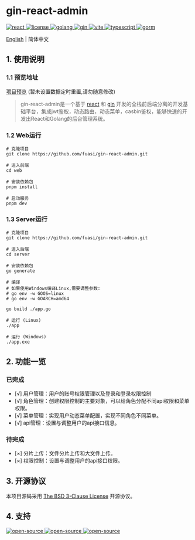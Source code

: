 # gin-react-admin

 <a href="https://github.com/facebook/react">
    <img src="https://img.shields.io/badge/react-18.2.0-brightgreen.svg" alt="react">
  </a>
  <a href="https://github.com/fuasi/gin-react-admin/blob/main/LICENSE">
    <img src="https://img.shields.io/badge/license-BSG-brightgreen.svg" alt="license">
  </a>
  <a href="https://img.shields.io/badge/golang-1.20.5-blue.svg">
    <img src="https://img.shields.io/badge/golang-1.20.5-blue.svg" alt="golang">
  </a>  
<a href="https://img.shields.io/badge/gin-1.20.5-blue.svg">
    <img src="https://img.shields.io/badge/gin-1.9.1-blue.svg" alt="gin">
  </a>
<a href="https://img.shields.io/badge/vite-4.3.9-orange.svg">
    <img src="https://img.shields.io/badge/vite-4.3.9-orange.svg" alt="vite">
  </a>
<a href="https://img.shields.io/badge/typescript-5.0.2-orange.svg">
    <img src="https://img.shields.io/badge/typescript-5.0.2-orange.svg" alt="typescript">
  </a>
<a href="https://img.shields.io/badge/gorm-1.25.1-blue.svg">
    <img src="https://img.shields.io/badge/gorm-1.25.1-blue.svg" alt="gorm">
  </a>  

[English](./README-en.md) | 简体中文

## 1. 使用说明

### 1.1 预览地址
<a href="http://117.72.33.35:7888/">项目预览</a> (暂未设置数据定时重置,请勿随意修改)

> gin-react-admin是一个基于 [react](https://react.dev/) 和 [gin](https://gin-gonic.com) 开发的全栈前后端分离的开发基础平台，集成jwt鉴权，动态路由，动态菜单，casbin鉴权，能够快速的开发出React和Golang的后台管理系统。

### 1.2 Web运行
```
# 克隆项目
git clone https://github.com/fuasi/gin-react-admin.git

# 进入前端
cd web

# 安装依赖包
pnpm install

# 启动服务
pnpm dev 

```
### 1.3 Server运行
```
# 克隆项目
git clone https://github.com/fuasi/gin-react-admin.git

# 进入后端
cd server

# 安装依赖包
go generate

# 编译
# 如果使用Windows编译Linux,需要调整参数: 
# go env -w GOOS=linux
# go env -w GOARCH=amd64

go build ./app.go 

# 运行 (Linux)
./app

# 运行 (Windows)
./app.exe
```

## 2. 功能一览

### 已完成
- [√] 用户管理：用户的账号权限管理以及登录和登录权限控制
- [√] 角色管理：创建权限控制的主要对象，可以给角色分配不同api权限和菜单权限。
- [√] 菜单管理：实现用户动态菜单配置，实现不同角色不同菜单。
- [√] api管理：设置与调整用户的api接口信息。
### 待完成

- [×] 分片上传：文件分片上传和大文件上传。
- [×] 权限控制：设置与调整用户的api接口权限。

## 3. 开源协议

本项目源码采用 [The BSD 3-Clause License](https://choosealicense.com/licenses/bsd-3-clause/) 开源协议。

## 4. 支持
<a href="https://www.jetbrains.com/community/opensource/?utm_campaign=opensource&utm_content=approved&utm_medium=email&utm_source=newsletter&utm_term=jblogo#support">
 <img style="width:105px,height:105px" src="https://resources.jetbrains.com/storage/products/company/brand/logos/jb_beam.svg?_gl=1*jpv2l7*_ga*MTQyNTQzMTA0MC4xNjkxNTU0MzA1*_ga_9J976DJZ68*MTY5NTgwNDEzMC40LjEuMTY5NTgwNjI1Ny42MC4wLjA.&_ga=2.24538040.346469446.1695804131-1425431040.1691554305" alt="open-source"/>
</a>
<a href="https://www.jetbrains.com/community/opensource/?utm_campaign=opensource&utm_content=approved&utm_medium=email&utm_source=newsletter&utm_term=jblogo#support">
 <img src="https://resources.jetbrains.com/storage/products/company/brand/logos/GoLand_icon.svg?_gl=1*1158lr9*_ga*MTQyNTQzMTA0MC4xNjkxNTU0MzA1*_ga_9J976DJZ68*MTY5NTgwNDEzMC40LjEuMTY5NTgwNjg4My40My4wLjA.&_ga=2.57167784.346469446.1695804131-1425431040.1691554305" alt="open-source"/>
</a>
<a href="https://www.jetbrains.com/community/opensource/?utm_campaign=opensource&utm_content=approved&utm_medium=email&utm_source=newsletter&utm_term=jblogo#support">
 <img src="https://resources.jetbrains.com/storage/products/company/brand/logos/WebStorm_icon.svg?_gl=1*fl3528*_ga*MTQyNTQzMTA0MC4xNjkxNTU0MzA1*_ga_9J976DJZ68*MTY5NTgwNDEzMC40LjEuMTY5NTgwNjkxNi4xMC4wLjA.&_ga=2.57167784.346469446.1695804131-1425431040.1691554305" alt="open-source"/>
</a>
